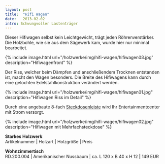 ```yaml
---
layout: post
title:  "Hifi Wagen"
date:   2013-02-02
intro: Schwungvoller Lastenträger
---
```


Dieser Hifiwagen selbst kein Leichtgewicht, trägt jeden Röhrenverstärker.
Die Holzbohle, wie sie aus dem Sägewerk kam, wurde hier nur minimal bearbeitet.

{% include image.html url="/holzwerke/img/hifi-wagen/hifiwagen03.jpg" description="Hifiwagenfront" %}

Der Riss, welcher beim Dämpfen und anschließendem Trocknen entstanden ist, macht den Wagen besonders.
Die Breite des Hifiwagens kann durch eine gelochten Edelstahlkonstruktion verändert werden.

{% include image.html url="/holzwerke/img/hifi-wagen/hifiwagen01.jpg" description="Hifiwagen Riss im Detail" %}

Durch eine angebaute 8-fach [Steckdosenleiste][1] wird Ihr Entertainmentcenter mit Strom versorgt.

{% include image.html url="/holzwerke/img/hifi-wagen/hifiwagen02.jpg" description="Hifiwagen mit Mehrfachsteckdose" %}




**Starkes Holzwerk**   
Artikelnummer \| Holzart \| Holzgröße \| Preis

**Wohnzimmertisch**    
RD.200.004  \| 	Amerikanischer Nussbaum \| ca. L 120 x B 40 x H 12 \| 149 EUR

 [1]: http://www.brennenstuhl.de/de-DE/steckdosenleisten-schaltgeraete-und-adapter/premium-alu-line-steckdosenleiste/premium-alu-line-steckdosenleiste-8-fach-3m-h05vv-f-3g1-5.html